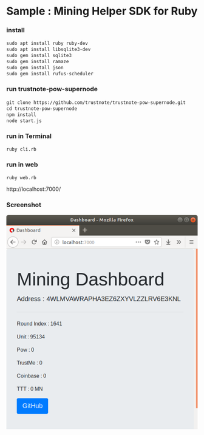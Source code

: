 # Sample : Mining Helper SDK for Ruby

### install

```
sudo apt install ruby ruby-dev
sudo apt install libsqlite3-dev
sudo gem install sqlite3
sudo gem install ramaze
sudo gem install json
sudo gem install rufus-scheduler
```

### run trustnote-pow-supernode

```
git clone https://github.com/trustnote/trustnote-pow-supernode.git
cd trustnote-pow-supernode
npm install
node start.js
```

### run in Terminal

```
ruby cli.rb
```

### run in web

```
ruby web.rb
```

http://localhost:7000/

### Screenshot

![](Screenshot.png)

